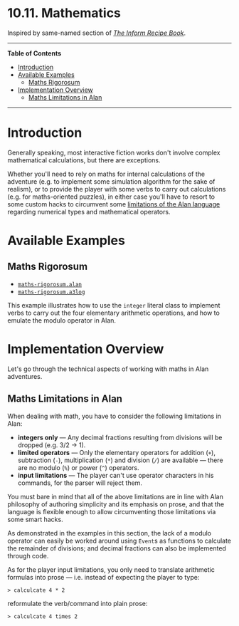 # 10.11. Mathematics

Inspired by same-named section of _[The Inform Recipe Book]_.


-----

**Table of Contents**

<!-- MarkdownTOC autolink="true" bracket="round" autoanchor="false" lowercase="only_ascii" uri_encoding="true" levels="1,2,3" -->

- [Introduction](#introduction)
- [Available Examples](#available-examples)
    - [Maths Rigorosum](#maths-rigorosum)
- [Implementation Overview](#implementation-overview)
    - [Maths Limitations in Alan](#maths-limitations-in-alan)

<!-- /MarkdownTOC -->

-----

# Introduction

Generally speaking, most interactive fiction works don't involve complex mathematical calculations, but there are exceptions.

Whether you'll need to rely on maths for internal calculations of the adventure (e.g. to implement some simulation algorithm for the sake of realism), or to provide the player with some verbs to carry out calculations (e.g. for maths-oriented puzzles), in either case you'll have to resort to some custom hacks to circumvent some [limitations of the Alan language] regarding numerical types and mathematical operators.

[limitations of the Alan language]: #maths-limitations-in-alan "Jump to document section"

# Available Examples

## Maths Rigorosum

- [`maths-rigorosum.alan`](./maths-rigorosum.alan)
- [`maths-rigorosum.a3log`](./maths-rigorosum.a3log)

This example illustrates how to use the `integer` literal class to implement verbs to carry out the four elementary arithmetic operations, and how to emulate the modulo operator in Alan.

# Implementation Overview

Let's go through the technical aspects of working with maths in Alan adventures. 

## Maths Limitations in Alan

When dealing with math, you have to consider the following limitations in Alan:

- __integers only__ — Any decimal fractions resulting from divisions will be dropped (e.g. 3/2 &rarr; 1).
- __limited operators__ — Only the elementary operators for addition (`+`), subtraction (`-`), multiplication (`*`) and division (`/`) are available — there are no modulo (`%`) or power (`^`) operators.
- __input limitations__ — The player can't use operator characters in his commands, for the parser will reject them. 

You must bare in mind that all of the above limitations are in line with Alan philosophy of authoring simplicity and its emphasis on prose, and that the language is flexible enough to allow circumventing those limitations via some smart hacks.

As demonstrated in the examples in this section, the lack of a modulo operator can easily be worked around using `Event`s as functions to calculate the remainder of divisions; and decimal fractions can also be implemented through code.

As for the player input limitations, you only need to translate arithmetic formulas into prose — i.e. instead of expecting the player to type:

    > calculcate 4 * 2

reformulate the verb/command into plain prose:

    > calculcate 4 times 2

<!-----------------------------------------------------------------------------
                               REFERENCE LINKS
------------------------------------------------------------------------------>

[The Inform Recipe Book]: http://inform7.com/book/RB_10_11.html "View section '10.11. Mathematics' of 'The Inform Recipe Book' online"


<!-- EOF -->
